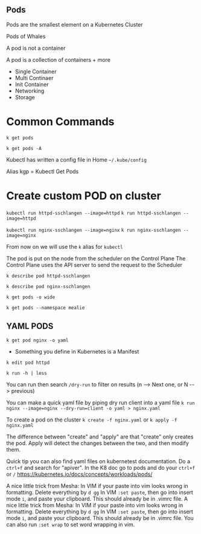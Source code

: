 ## Pods

Pods are the smallest element on a Kubernetes Cluster

Pods of Whales

A pod is not a container

A pod is a collection of containers + more

- Single Container
- Multi Continaer
- Init Container
- Networking
- Storage

# Common Commands

``k get pods``

``k get pods -A``

Kubectl has written a config file in Home
``~/.kube/config``

Alias kgp = Kubectl Get Pods

# Create custom POD on cluster

``kubectl run httpd-sschlangen --image=httpd``
``k run httpd-sschlangen --image=httpd``

``kubectl run nginx-sschlangen --image=nginx``
``k run nginx-sschlangen --image=nginx``

From now on we will use the ``k`` alias for ``kubectl``

The pod is put on the node from the scheduler on the Control Plane
The Control Plane uses the API server to send the request to the Scheduler

``k describe pod httpd-sschlangen``

``k describe pod nginx-sschlangen``

``k get pods -o wide``

``k get pods --namespace mealie``

## YAML PODS

``k get pod nginx -o yaml``

- Something you define in Kubernetes is a Manifest

``k edit pod httpd``

``k run -h | less``

You can run then search ``/dry-run`` to filter on results (n --> Next one, or N --> previous)


You can make a quick yaml file by piping dry run client into a yaml file
``k run nginx --image=nginx --dry-run=client -o yaml > nginx.yaml``

To create a pod on the cluster
``k create -f nginx.yaml``
or
``k apply -f nginx.yaml``

The difference between "create" and "apply" are that "create" only creates the pod. Apply will detect the changes between the two, and then modify them.

Quick tip you can also find yaml files on kubernetest documentation.
Do a ``ctrl+f`` and search for "apiver".
In the K8 doc go to pods and do your ``ctrl+f`` or ``/``
https://kubernetes.io/docs/concepts/workloads/pods/

A nice little trick from Mesha:
In VIM if your paste into vim looks wrong in formatting.
Delete everything by ``d gg``
In VIM ``:set paste``, then go into insert mode ``i``, and paste your clipboard. This should already be in .vimrc file.
A nice little trick from Mesha:
In VIM if your paste into vim looks wrong in formatting.
Delete everything by ``d gg``
In VIM ``:set paste``, then go into insert mode ``i``, and paste your clipboard. This should already be in .vimrc file.
You can also run ``:set wrap`` to set word wrapping in vim.



